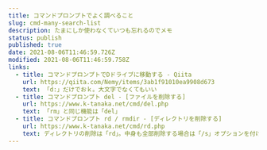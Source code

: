 ```yaml
---
title: コマンドプロンプトでよく調べること
slug: cmd-many-search-list
description: たまにしか使わなくていつも忘れるのでメモ
status: publish
published: true
date: 2021-08-06T11:46:59.726Z
modified: 2021-08-06T11:46:59.758Z
links:
  - title: コマンドプロンプトでDドライブに移動する - Qiita
    url: https://qiita.com/Nemy/items/3ab1f91010ea9908d673
    text: 「d:」だけでおｋ。大文字でなくてもいい
  - title: コマンドプロンプト del - [ファイルを削除する]
    url: https://www.k-tanaka.net/cmd/del.php
    text: 「rm」と同じ機能は「del」
  - title: コマンドプロンプト rd / rmdir - [ディレクトリを削除する]
    url: https://www.k-tanaka.net/cmd/rd.php
    text: ディレクトリの削除は「rd」。中身も全部削除する場合は「/s」オプションを付ける
---
```

